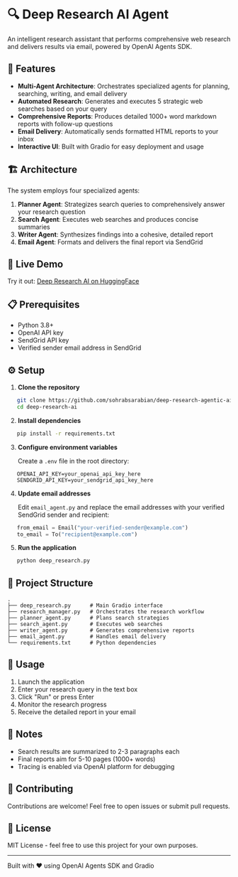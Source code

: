 # 🔍 Deep Research AI Agent

An intelligent research assistant that performs comprehensive web research and delivers results via email, powered by OpenAI Agents SDK.

## 🌟 Features

- **Multi-Agent Architecture**: Orchestrates specialized agents for planning, searching, writing, and email delivery
- **Automated Research**: Generates and executes 5 strategic web searches based on your query
- **Comprehensive Reports**: Produces detailed 1000+ word markdown reports with follow-up questions
- **Email Delivery**: Automatically sends formatted HTML reports to your inbox
- **Interactive UI**: Built with Gradio for easy deployment and usage

## 🏗️ Architecture

The system employs four specialized agents:

1. **Planner Agent**: Strategizes search queries to comprehensively answer your research question
2. **Search Agent**: Executes web searches and produces concise summaries
3. **Writer Agent**: Synthesizes findings into a cohesive, detailed report
4. **Email Agent**: Formats and delivers the final report via SendGrid

## 🚀 Live Demo

Try it out: [Deep Research AI on HuggingFace](https://huggingface.co/spaces/SkepticML/smart_deep_research)

## 📋 Prerequisites

- Python 3.8+
- OpenAI API key
- SendGrid API key
- Verified sender email address in SendGrid

## ⚙️ Setup

1. **Clone the repository**
```bash
   git clone https://github.com/sohrabsarabian/deep-research-agentic-ai.git
   cd deep-research-ai
```

2. **Install dependencies**
```bash
   pip install -r requirements.txt
```

3. **Configure environment variables**
   
   Create a `.env` file in the root directory:
```env
   OPENAI_API_KEY=your_openai_api_key_here
   SENDGRID_API_KEY=your_sendgrid_api_key_here
```

4. **Update email addresses**
   
   Edit `email_agent.py` and replace the email addresses with your verified SendGrid sender and recipient:
```python
   from_email = Email("your-verified-sender@example.com")
   to_email = To("recipient@example.com")
```

5. **Run the application**
```bash
   python deep_research.py
```

## 📁 Project Structure
```
.
├── deep_research.py      # Main Gradio interface
├── research_manager.py   # Orchestrates the research workflow
├── planner_agent.py      # Plans search strategies
├── search_agent.py       # Executes web searches
├── writer_agent.py       # Generates comprehensive reports
├── email_agent.py        # Handles email delivery
└── requirements.txt      # Python dependencies
```

## 🔧 Usage

1. Launch the application
2. Enter your research query in the text box
3. Click "Run" or press Enter
4. Monitor the research progress
5. Receive the detailed report in your email

## 📝 Notes

- Search results are summarized to 2-3 paragraphs each
- Final reports aim for 5-10 pages (1000+ words)
- Tracing is enabled via OpenAI platform for debugging

## 🤝 Contributing

Contributions are welcome! Feel free to open issues or submit pull requests.

## 📄 License

MIT License - feel free to use this project for your own purposes.

---

Built with ❤️ using OpenAI Agents SDK and Gradio
